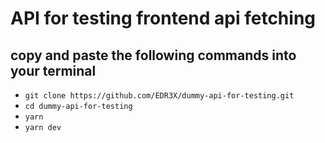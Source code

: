 # API for testing frontend api fetching

## copy and paste the following commands into your terminal

- `git clone https://github.com/EDR3X/dummy-api-for-testing.git`
- `cd dummy-api-for-testing`
- `yarn`
- `yarn dev`
